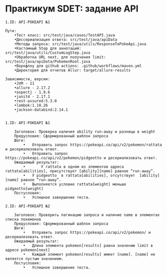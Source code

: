 # Практикум SDET: задание API
    1.ID: API-POKEAPI №1     

    Пути:
        •Тест класс: src/test/java/cases/TestAPI.java
        •Дессериализация ответа: src/test/java/apiData
        •Методы запроса: src/test/java/utils/ResponseToPokeApi.java
        •Кастомный Step для аннотаций: src/test/java/utils/CustomLogStep.java
        •Обработка URL next, для получения limit: src/test/java/apiData/PokemonRoot.java
        •Воркфлоу для github actions: .github/workflows/maven.yml
        •Директория для отчетов Allur: target/allure-results
    
    Зависимости, версии:
        •JVM - 11
        •allure - 2.17.2
        •aspectj - 1.9.6
        •junit4 - 2.17.1
        •rest-assured:5.3.0
        •lombok:1.18.26
        •jackson-databind:2.14.1
    
    
    1.ID: API-POKEAPI №1   
    
        Заголовок: Проверка наличия ability run-away и разницы в weight
        Предусловия: Сформированный шаблон запроса
        Шаги:
            •	Отправить запрос https://pokeapi.co/api/v2/pokemon/rattata и десериализовать ответ.
            •	Отправить запрос https://pokeapi.co/api/v2/pokemon/pidgeotto и десериализовать ответ.
        Ожидаемый результат:
            •       У rattata в одном из элементов адреса rattata[abilities], присутствует [ability][name] равное “run-away”.
            •	У pidgeotto  в rattata[abilities], отсутствует  [ability][name] равное “run-away”.
            •	Выполняется условие rattata[weight] меньше pidgeotto[weight]
        Постусловия:
            •	Успешное завершение теста.

    2.ID: API-POKEAPI №2

        Заголовок: Проверить пагинацию запроса и наличие name в элементах списка покемонов
        Предусловия: Сформированный шаблон запроса
        Шаги:
            •	Отправить запрос https://pokeapi.co/api/v2/pokemon/ и десериализовать ответ.
        Ожидаемый результат:
            •	Длина элемента pokemon[results] равна значению limit в адресе pokemon[next]
            •	Каждый элемент pokemon[results] имеет [name]. [name] не является пустым значением.
        Постусловия:
            •	Успешное завершение теста.



